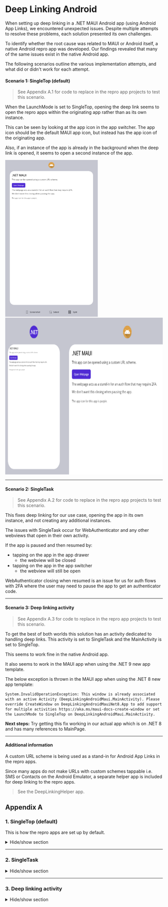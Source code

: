 # Deep Linking Android

When setting up deep linking in a .NET MAUI Android app (using Android App Links), we encountered unexpected issues. Despite multiple attempts to resolve these problems, each solution presented its own challenges.

To identify whether the root cause was related to MAUI or Android itself, a native Android repro app was developed. Our findings revealed that many of the same issues exist in the native Android app.

The following scenarios outline the various implementation attempts, and what did or didn't work for each attempt.

#### Scenario 1: SingleTop (default)

> See Appendix A.1 for code to replace in the repro app projects to test this scenario.

When the LaunchMode is set to SingleTop, opening the deep link seems to open the repro apps within the originating app rather than as its own instance.

This can be seen by looking at the app icon in the app switcher. The app icon should be the default MAUI app icon, but instead has the app icon of the originating app.

Also, if an instance of the app is already in the background when the deep link is opened, it seems to open a second instance of the app.

<img src="assets/image1.png" height="500"/>
<img src="assets/image2.png" height="500"/>

---

#### Scenario 2: SingleTask

> See Appendix A.2 for code to replace in the repro app projects to test this scenario.

This fixes deep linking for our use case, opening the app in its own instance, and not creating any additional instances.

The issues with SingleTask occur for WebAuthenticator and any other webviews that open in their own activity.

If the app is paused and then resumed by:
 - tapping on the app in the app drawer
   - the webview will be closed
 - tapping on the app in the app switcher
   - the webview will still be open

WebAuthenticator closing when resumed is an issue for us for auth flows with 2FA where the user may need to pause the app to get an authenticator code.

---

#### Scenario 3: Deep linking activity

> See Appendix A.3 for code to replace in the repro app projects to test this scenario.

To get the best of both worlds this solution has an activity dedicated to handling deep links.
This activity is set to SingleTask and the MainActivity is set to SingleTop.

This seems to work fine in the native Android app.

It also seems to work in the MAUI app when using the .NET 9 new app template.

The below exception is thrown in the MAUI app when using the .NET 8 new app template:
```
System.InvalidOperationException: This window is already associated with an active Activity (DeepLinkingAndroidMaui.MainActivity). Please override CreateWindow on DeepLinkingAndroidMauiNet8.App to add support for multiple activities https://aka.ms/maui-docs-create-window or set the LaunchMode to SingleTop on DeepLinkingAndroidMaui.MainActivity.
```

**Next steps:** Try getting this fix working in our actual app which is on .NET 8 and has many references to MainPage.

---

#### Additional information

A custom URL scheme is being used as a stand-in for Android App Links in the repro apps.

Since many apps do not make URLs with custom schemes tappable i.e. SMS or Contacts on the Android Emulator, a separate helper app is included for deep linking to the repro apps.

> See the DeepLinkingHelper app.

## Appendix A

### 1. SingleTop (default)
This is how the repro apps are set up by default.

<details>
<summary>Hide/show section</summary>

### 1.1 MAUI application

#### 1.1.1 MainActivity.cs
```csharp
...

[Activity(
    Theme = "@style/Maui.SplashTheme",
    MainLauncher = true,
    LaunchMode = LaunchMode.SingleTop,
    ConfigurationChanges = ConfigChanges.ScreenSize | ConfigChanges.Orientation | ConfigChanges.UiMode | ConfigChanges.ScreenLayout | ConfigChanges.SmallestScreenSize | ConfigChanges.Density)]
[IntentFilter(
    [Intent.ActionView],
    Categories = [Intent.CategoryDefault, Intent.CategoryBrowsable],
    DataScheme = "hello")]
public class MainActivity : MauiAppCompatActivity
{
    protected override void OnCreate(Bundle? savedInstanceState)
    {
        base.OnCreate(savedInstanceState);
        
        Console.Write("OnCreate: ");
        Console.WriteLine(this.Intent?.GetStringExtra("data"));
    }

    protected override void OnNewIntent(Intent? intent)
    {
        base.OnNewIntent(intent);
        
        Console.Write("OnNewIntent: ");
        Console.WriteLine(intent?.GetStringExtra("data"));
    }
}

...
```

### 1.2 Native application

#### 1.2.1 AndroidManifest.xml
```xml
...

<activity
    android:name=".MainActivity"
    android:launchMode="singleTop"
    android:exported="true"
    android:theme="@style/Theme.DeepLinkingAndroidNative">

    <intent-filter>
        <action android:name="android.intent.action.MAIN" />
        <category android:name="android.intent.category.LAUNCHER" />
    </intent-filter>

    <intent-filter>
        <action android:name="android.intent.action.VIEW" />
        <category android:name="android.intent.category.DEFAULT" />
        <category android:name="android.intent.category.BROWSABLE" />
        <data android:scheme="hello" />
    </intent-filter>

</activity>

...
```
</details>

---

### 2. SingleTask

<details>
<summary>Hide/show section</summary>

### 2.1 MAUI application

Change LaunchMode to SingleTask in MainActivity.cs

### 2.2 Native application

Change LaunchMode to SingleTask in AndroidManifest.xml

</details>

---

### 3. Deep linking activity

<details>
<summary>Hide/show section</summary>

### 3.1 MAUI application

#### 3.1.1 MainActivity.cs
```csharp
...

[Activity(
    Theme = "@style/Maui.SplashTheme",
    MainLauncher = true,
    LaunchMode = LaunchMode.SingleTop,
    ConfigurationChanges = ConfigChanges.ScreenSize | ConfigChanges.Orientation | ConfigChanges.UiMode | ConfigChanges.ScreenLayout | ConfigChanges.SmallestScreenSize | ConfigChanges.Density)]
public class MainActivity : MauiAppCompatActivity
{
    protected override void OnCreate(Bundle? savedInstanceState)
    {
        base.OnCreate(savedInstanceState);
        
        Console.Write("OnCreate: ");
        Console.WriteLine(this.Intent?.GetStringExtra("data"));
    }

    protected override void OnNewIntent(Intent? intent)
    {
        base.OnNewIntent(intent);
        
        Console.Write("OnNewIntent: ");
        Console.WriteLine(intent?.GetStringExtra("data"));
    }
}

...
```

#### 3.1.2 DeepLinkingActivity.cs

Create the below activity.

```csharp
...

[Activity(
    NoHistory = true,
    LaunchMode = LaunchMode.SingleTask,
    Exported = true)]
[IntentFilter(
    [Intent.ActionView],
    Categories = [Intent.CategoryDefault, Intent.CategoryBrowsable],
    DataScheme = "hello")]
public class DeepLinkingActivity : Activity
{
    protected override void OnCreate(Bundle? savedInstanceState)
    {
        base.OnCreate(savedInstanceState);
        this.ForwardIntent();
    }

    protected override void OnNewIntent(Intent? intent)
    {
        base.OnNewIntent(intent);
        this.ForwardIntent();
    }

    private void ForwardIntent()
    {
        var newIntent = new Intent(this, typeof(MainActivity));
        
        newIntent.PutExtra("data", this.Intent?.Data?.LastPathSegment);
        newIntent.AddFlags(ActivityFlags.ClearTop | ActivityFlags.SingleTop);
        
        this.StartActivity(newIntent);
    }
}

...
```

### 3.2 Native application

#### 3.2.1 AndroidManifest.xml
```xml
...

<activity
    android:name=".MainActivity"
    android:launchMode="singleTop"
    android:exported="true"
    android:theme="@style/Theme.DeepLinkingAndroidNative">

    <intent-filter>
        <action android:name="android.intent.action.MAIN" />
        <category android:name="android.intent.category.LAUNCHER" />
    </intent-filter>

</activity>

<activity
    android:name=".DeepLinkingActivity"
    android:launchMode="singleTask"
    android:exported="true">

    <intent-filter>
        <action android:name="android.intent.action.VIEW" />
        <category android:name="android.intent.category.DEFAULT" />
        <category android:name="android.intent.category.BROWSABLE" />
        <data android:scheme="hello" />
    </intent-filter>

</activity>

...
```

#### 3.2.2 DeepLinkingActivity.kt

Create the below activity.

```kotlin
...

class DeepLinkingActivity : Activity() {
    override fun onCreate(savedInstanceState: Bundle?) {
        super.onCreate(savedInstanceState)
        forwardIntent()
    }

    override fun onNewIntent(intent: Intent?) {
        super.onNewIntent(intent)
        forwardIntent()
    }

    private fun forwardIntent() {
        val newIntent = Intent(this@DeepLinkingActivity, MainActivity::class.java)

        newIntent.putExtra("data", intent?.data?.lastPathSegment)
        newIntent.addFlags(Intent.FLAG_ACTIVITY_CLEAR_TOP or Intent.FLAG_ACTIVITY_SINGLE_TOP)

        startActivity(newIntent)
    }
}

...
```
</details>